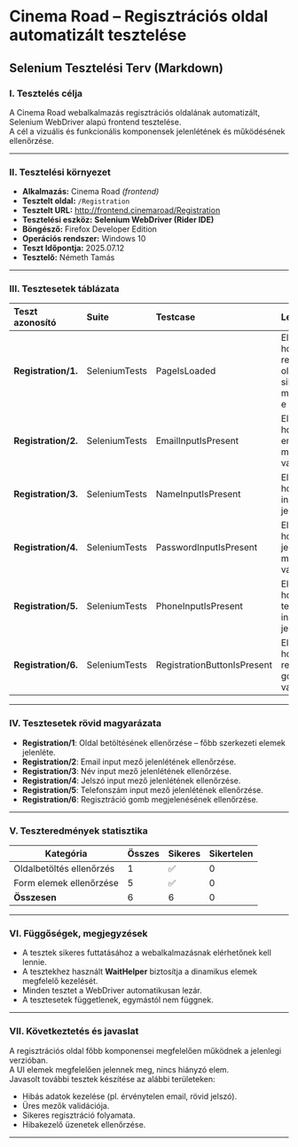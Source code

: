 # Cinema Road – Regisztrációs oldal automatizált tesztelése

## Selenium Tesztelési Terv (Markdown)

### I. Tesztelés célja
A Cinema Road webalkalmazás regisztrációs oldalának automatizált, Selenium WebDriver alapú frontend tesztelése.  
A cél a vizuális és funkcionális komponensek jelenlétének és működésének ellenőrzése.

---

### II. Tesztelési környezet

- **Alkalmazás:** Cinema Road *(frontend)*
- **Tesztelt oldal:** `/Registration`
- **Tesztelt URL:** http://frontend.cinemaroad/Registration
- **Tesztelési eszköz:** **Selenium WebDriver (Rider IDE)**
- **Böngésző:** Firefox Developer Edition
- **Operációs rendszer:** Windows 10
- **Teszt Időpontja:** 2025.07.12
- **Tesztelő:** Németh Tamás

---

### III. Tesztesetek táblázata

| Teszt azonosító | Suite         | Testcase                   | Leírás                                                           | Elvárt eredmény                         | Futási idő | Eredmény |
| :------------- | :------------ | :-------------------------- | :---------------------------------------------------------------- | :-------------------------------------- | :-------- | :------ |
| **Registration/1.**      | SeleniumTests | PageIsLoaded                | Ellenőrzi, hogy a regisztrációs oldal sikeresen megjelenik-e     | Az oldal betölt, főbb elemek láthatók   | 0,006 s  | ✅ |
| **Registration/2.**      | SeleniumTests | EmailInputIsPresent         | Ellenőrzi, hogy az email input mező jelen van-e                  | Az email input látható                  | 0,006 s  | ✅ |
| **Registration/3.**      | SeleniumTests | NameInputIsPresent          | Ellenőrzi, hogy a név input mező jelen van-e                     | A név input látható                     | 0,006 s  | ✅ |
| **Registration/4.**      | SeleniumTests | PasswordInputIsPresent      | Ellenőrzi, hogy a jelszó input mező jelen van-e                  | A jelszó input látható                  | 0,449 s  | ✅ |
| **Registration/5.**      | SeleniumTests | PhoneInputIsPresent         | Ellenőrzi, hogy a telefonszám input mező jelen van-e             | A telefonszám input látható             | 1,667 s  | ✅ |
| **Registration/6.**      | SeleniumTests | RegistrationButtonIsPresent | Ellenőrzi, hogy a regisztrációs gomb jelen van-e                 | A regisztrációs gomb látható            | 0,235 s  | ✅ |

---

### IV. Tesztesetek rövid magyarázata

- **Registration/1**: Oldal betöltésének ellenőrzése – főbb szerkezeti elemek jelenléte.
- **Registration/2**: Email input mező jelenlétének ellenőrzése.
- **Registration/3**: Név input mező jelenlétének ellenőrzése.
- **Registration/4**: Jelszó input mező jelenlétének ellenőrzése.
- **Registration/5**: Telefonszám input mező jelenlétének ellenőrzése.
- **Registration/6**: Regisztráció gomb megjelenésének ellenőrzése.

---

### V. Teszteredmények statisztika

| Kategória              | Összes | Sikeres | Sikertelen |
| ---------------------- | ------ | ------- | ---------- |
| Oldalbetöltés ellenőrzés | 1     | ✅      | 0          |
| Form elemek ellenőrzése | 5     | ✅      | 0          |
| **Összesen**            | 6     | 6      | 0          |

---

### VI. Függőségek, megjegyzések

- A tesztek sikeres futtatásához a webalkalmazásnak elérhetőnek kell lennie.
- A tesztekhez használt **WaitHelper** biztosítja a dinamikus elemek megfelelő kezelését.
- Minden tesztet a WebDriver automatikusan lezár.
- A tesztesetek függetlenek, egymástól nem függnek.

---

### VII. Következtetés és javaslat

A regisztrációs oldal főbb komponensei megfelelően működnek a jelenlegi verzióban.  
A UI elemek megfelelően jelennek meg, nincs hiányzó elem.  
Javasolt további tesztek készítése az alábbi területeken:

- Hibás adatok kezelése (pl. érvénytelen email, rövid jelszó).
- Üres mezők validációja.
- Sikeres regisztráció folyamata.
- Hibakezelő üzenetek ellenőrzése.

---